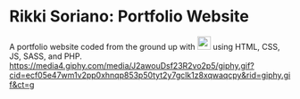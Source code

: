 # Rikki Soriano: Portfolio Website
A portfolio website coded from the ground up with <img src="https://media4.giphy.com/media/J2awouDsf23R2vo2p5/giphy.gif?cid=ecf05e47wm1v2pp0xhnqp853p50tyt2y7gclk1z8xqwaqcpy&rid=giphy.gif&ct=g" width="24px"> using HTML, CSS, JS, SASS, and PHP.
https://media4.giphy.com/media/J2awouDsf23R2vo2p5/giphy.gif?cid=ecf05e47wm1v2pp0xhnqp853p50tyt2y7gclk1z8xqwaqcpy&rid=giphy.gif&ct=g
